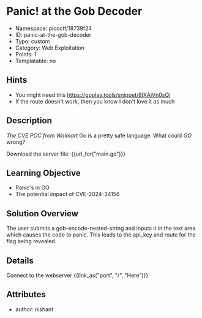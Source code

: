 # Panic! at the Gob Decoder

- Namespace: picoctf/18739f24
- ID: panic-at-the-gob-decoder
- Type: custom
- Category: Web Exploitation
- Points: 1
- Templatable: no

## Hints

- You might need this https://goplay.tools/snippet/8IXAiVn0sQj
- If the route doesn't work, then you know I don't love it as much

## Description

*The CVE POC from Walmart*
Go is a pretty safe language. What could *GO* wrong?

Download the server file: {{url_for("main.go")}}

## Learning Objective

- Panic's in GO
- The potential impact of CVE-2024-34156

## Solution Overview

The user submits a gob-encode-nested-string and inputs it in the text area which causes the code to panic.
This leads to the api_key and route for the flag being revealed.

## Details

Connect to the webserver {{link_as("port", "/", "Here")}}

## Attributes
- author: nishant
